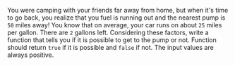 You were camping with your friends far away from home, but when it's time to go back, you realize that you fuel is running out and the nearest pump is ```50``` miles away! You know that on average, your car runs on about ```25``` miles per gallon. There are ```2``` gallons left. Considering these factors, write a function that tells you if it is possible to get to the pump or not. Function should return ``true`` if it is possible and ``false`` if not.
The input values are always positive.
